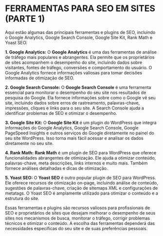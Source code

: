 # FERRAMENTAS PARA SEO EM SITES (PARTE 1)
Aqui estão algumas das principais ferramentas e plugins de SEO, incluindo o Google Analytics, Google Search Console, Google Site Kit, Rank Math e Yoast SEO:

**1. Google Analytics:**
O **Google Analytics** é uma das ferramentas de análise de tráfego mais populares e abrangentes. Ela permite que os proprietários de sites acompanhem o desempenho do site, incluindo dados sobre visitantes, fontes de tráfego, conversões e comportamento do usuário. O Google Analytics fornece informações valiosas para tomar decisões informadas de otimização de SEO.

**2. Google Search Console:**
O **Google Search Console** é uma ferramenta essencial para monitorar o desempenho do seu site nos resultados de pesquisa do Google. Ela fornece informações sobre como o Google vê seu site, incluindo dados sobre erros de rastreamento, palavras-chave, impressões, cliques e links para o seu site. A Search Console ajuda a identificar problemas de SEO e otimizar o desempenho.

**3. Google Site Kit:**
O **Google Site Kit** é um plugin do WordPress que integra informações do Google Analytics, Google Search Console, Google PageSpeed Insights e outros serviços do Google diretamente no painel do seu site WordPress. Isso torna mais fácil acessar e analisar os dados diretamente no seu site.

**4. Rank Math:**
**Rank Math** é um plugin de SEO para WordPress que oferece funcionalidades abrangentes de otimização. Ele ajuda a otimizar conteúdo, palavras-chave, meta descrições, links internos e muito mais. Também fornece análises detalhadas e dicas de otimização.

**5. Yoast SEO:**
O **Yoast SEO** é outro popular plugin de SEO para WordPress. Ele oferece recursos de otimização on-page, incluindo análise de conteúdo, sugestões de palavras-chave, criação de sitemaps XML e configurações de metatags. O Yoast SEO é amplamente utilizado para otimizar o conteúdo e a estrutura do site.

Essas ferramentas e plugins são recursos valiosos para profissionais de SEO e proprietários de sites que desejam melhorar o desempenho de seus sites nos mecanismos de busca, monitorar o tráfego, corrigir problemas técnicos e otimizar o conteúdo. A escolha das ferramentas dependerá das necessidades específicas do seu site e de suas preferências pessoais.